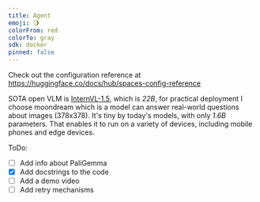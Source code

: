 ```yaml
---
title: Agent
emoji: 🌖
colorFrom: red
colorTo: gray
sdk: docker
pinned: false
---
```


Check out the configuration reference at https://huggingface.co/docs/hub/spaces-config-reference

SOTA open VLM is [InternVL-1.5](https://huggingface.co/spaces/opencompass/open_vlm_leaderboard), which is *22B*, for practical deployment I choose moondream which is a model can answer real-world questions about images (378x378). It's tiny by today's models, with only *1.6B* parameters. That enables it to run on a variety of devices, including mobile phones and edge devices.

ToDo:
- [ ] Add info about PaliGemma
- [X] Add docstrings to the code
- [ ] Add a demo video
- [ ] Add retry mechanisms